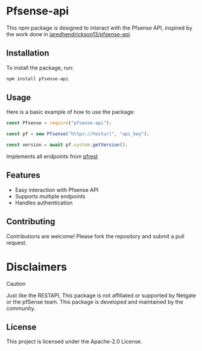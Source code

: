# Pfsense-api

This npm package is designed to interact with the Pfsense API, inspired by the work done in [jaredhendrickson13/pfsense-api](https://github.com/jaredhendrickson13/pfsense-api).

## Installation

To install the package, run:

```bash
npm install pfsense-api
```

## Usage

Here is a basic example of how to use the package:

```javascript
const Pfsense = require("pfsense-api");

const pf = new Pfsense("https://hosturl", "api_key");

const version = await pf.system.getVersion();
```

Implements all endpoints from [pfrest](https://pfrest.org/api-docs/#/)

## Features

-   Easy interaction with Pfsense API
-   Supports multiple endpoints
-   Handles authentication

## Contributing

Contributions are welcome! Please fork the repository and submit a pull request.

# Disclaimers

Caution

Just like the RESTAPI, This package is not affiliated or supported by Netgate or the pfSense team. This package is developed and maintained by the community.

## License

This project is licensed under the Apache-2.0 License.
